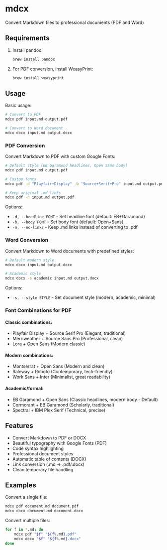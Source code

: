 # mdcx

Convert Markdown files to professional documents (PDF and Word)

## Requirements

1. Install pandoc:
   ```bash
   brew install pandoc
   ```

2. For PDF conversion, install WeasyPrint:
   ```bash
   brew install weasyprint
   ```

## Usage

Basic usage:
```bash
# Convert to PDF
mdcx pdf input.md output.pdf

# Convert to Word document
mdcx docx input.md output.docx
```

### PDF Conversion

Convert Markdown to PDF with custom Google Fonts:

```bash
# Default style (EB Garamond headlines, Open Sans body)
mdcx pdf input.md output.pdf

# Custom fonts
mdcx pdf -d "Playfair+Display" -b "Source+Serif+Pro" input.md output.pdf

# Keep original .md links
mdcx pdf -n input.md output.pdf
```

Options:
- `-d, --headline FONT` - Set headline font (default: EB+Garamond)
- `-b, --body FONT` - Set body font (default: Open+Sans)
- `-n, --no-links` - Keep .md links instead of converting to .pdf

### Word Conversion

Convert Markdown to Word documents with predefined styles:

```bash
# Default modern style
mdcx docx input.md output.docx

# Academic style
mdcx docx -s academic input.md output.docx
```

Options:
- `-s, --style STYLE` - Set document style (modern, academic, minimal)

### Font Combinations for PDF

#### Classic combinations:
- Playfair Display + Source Serif Pro (Elegant, traditional)
- Merriweather + Source Sans Pro (Professional, clean)
- Lora + Open Sans (Modern classic)

#### Modern combinations:
- Montserrat + Open Sans (Modern and clean)
- Raleway + Roboto (Contemporary, tech-friendly)
- Work Sans + Inter (Minimalist, great readability)

#### Academic/formal:
- EB Garamond + Open Sans (Classic headlines, modern body - Default)
- Cormorant + EB Garamond (Scholarly, traditional)
- Spectral + IBM Plex Serif (Technical, precise)

## Features

- Convert Markdown to PDF or DOCX
- Beautiful typography with Google Fonts (PDF)
- Code syntax highlighting
- Professional document styles
- Automatic table of contents (DOCX)
- Link conversion (.md → .pdf/.docx)
- Clean temporary file handling

## Examples

Convert a single file:
```bash
mdcx pdf document.md document.pdf
mdcx docx document.md document.docx
```

Convert multiple files:
```bash
for f in *.md; do
    mdcx pdf "$f" "${f%.md}.pdf"
    mdcx docx "$f" "${f%.md}.docx"
done

